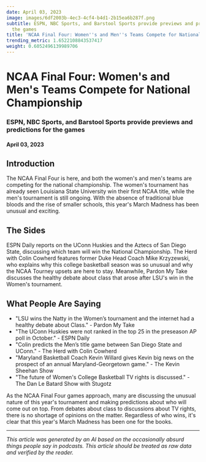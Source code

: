 ```yaml
---
date: April 03, 2023
image: images/6df2003b-4ec3-4cf4-b4d1-2b15ea6b287f.png
subtitle: ESPN, NBC Sports, and Barstool Sports provide previews and predictions for
  the games
title: 'NCAA Final Four: Women''s and Men''s Teams Compete for National Championship'
trending_metric: 1.6522108843537417
weight: 0.6052496139989706
---
```

# NCAA Final Four: Women's and Men's Teams Compete for National Championship
### ESPN, NBC Sports, and Barstool Sports provide previews and predictions for the games
#### April 03, 2023

## Introduction
The NCAA Final Four is here, and both the women's and men's teams are competing for the national championship. The women's tournament has already seen Louisiana State University win their first NCAA title, while the men's tournament is still ongoing. With the absence of traditional blue bloods and the rise of smaller schools, this year's March Madness has been unusual and exciting. 

## The Sides
ESPN Daily reports on the UConn Huskies and the Aztecs of San Diego State, discussing which team will win the National Championship. The Herd with Colin Cowherd features former Duke Head Coach Mike Krzyzewski, who explains why this college basketball season was so unusual and why the NCAA Tourney upsets are here to stay. Meanwhile, Pardon My Take discusses the healthy debate about class that arose after LSU's win in the Women's tournament. 

## What People Are Saying
- "LSU wins the Natty in the Women’s tournament and the internet had a healthy debate about Class." - Pardon My Take
- "The UConn Huskies were not ranked in the top 25 in the preseason AP poll in October." - ESPN Daily
- "Colin predicts the Men’s title game between San Diego State and UConn." - The Herd with Colin Cowherd
- "Maryland Basketball Coach Kevin Willard gives Kevin big news on the prospect of an annual Maryland-Georgetown game." - The Kevin Sheehan Show
- "The future of Women's College Basketball TV rights is discussed." - The Dan Le Batard Show with Stugotz

As the NCAA Final Four games approach, many are discussing the unusual nature of this year's tournament and making predictions about who will come out on top. From debates about class to discussions about TV rights, there is no shortage of opinions on the matter. Regardless of who wins, it's clear that this year's March Madness has been one for the books.

 --- 

*This article was generated by an AI based on the occasionally absurd things people say in podcasts. This article should be treated as raw data and verified by the reader.*